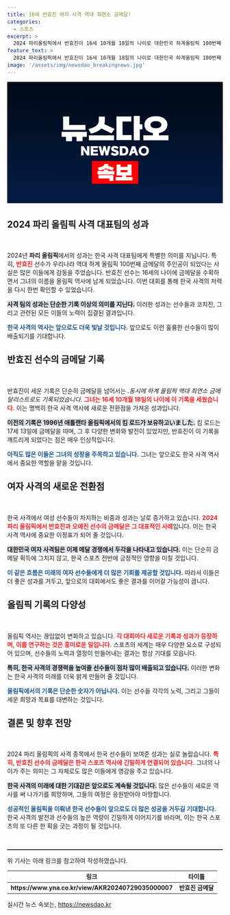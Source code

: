 ```yaml
---
title: 16세 반효진 여자 사격 역대 최연소 금메달!
categories:
  - 스포츠
excerpt: >
  2024 파리올림픽에서 반효진이 16세 10개월 18일의 나이로 대한민국 하계올림픽 100번째 금메달을 획득하며 최연소 금메달리스트로 기록됐다. 그녀는 한국 사격 역사에 길이 남을 역대급 성과로 올림픽을 뜨겁게 달궜다!
feature_text: >
  2024 파리올림픽에서 반효진이 16세 10개월 18일의 나이로 대한민국 하계올림픽 100번째 금메달을 획득하며 최연소 금메달리스트로 기록됐다. 그녀는 한국 사격 역사에 길이 남을 역대급 성과로 올림픽을 뜨겁게 달궜다!
image: '/assets/img/newsdao_breakingnews.jpg'
---
```


<p><img src="/assets/img/newsdao_breakingnews.jpg" alt="firstkoreanews 속보" /></p>

<h2 data-ke-size="size26">2024 파리 올림픽 사격 대표팀의 성과</h2>

<p data-ke-size="size16">&nbsp;</p>

<p>2024년 <b>파리 올림픽</b>에서의 성과는 한국 사격 대표팀에게 특별한 의미를 지닙니다. 특히, <b><span style="color: #ee2323;">반효진</span></b> 선수가 우리나라 역대 하계 올림픽 100번째 금메달의 주인공이 되었다는 사실은 많은 이들에게 감동을 주었습니다. 반효진 선수는 16세의 나이에 금메달을 수확하면서 그녀의 이름을 올림픽 역사에 남게 되었습니다. 이번 대회를 통해 한국 사격의 저력을 다시 한번 확인할 수 있었습니다. </p>

<p><b><span style="background-color: #21538527;">사격 팀의 성과는 단순한 기록 이상의 의미를 지닌다.</span></b> 이러한 성과는 선수들과 코치진, 그리고 관련된 모든 이들의 노력이 집결된 결과입니다. </p>

<p><b><span style="color: #1a5490;">한국 사격의 역사는 앞으로도 더욱 빛날 것입니다.</span></b> 앞으로도 이런 훌륭한 선수들이 많이 배출되기를 기대합니다. </p>

<h2 data-ke-size="size26">반효진 선수의 금메달 기록</h2>

<p data-ke-size="size16">&nbsp;</p>

<p>반효진이 세운 기록은 단순히 금메달을 넘어서는 <em>.동시에 하계 올림픽 역대 최연소 금메달리스트로도 기록되었습니다.</em> <b><span style="color: #ee2323;">그녀는 16세 10개월 18일의 나이에 이 기록을 세웠습니다.</span></b> 이는 명백히 한국 사격 역사에 새로운 전환점을 가져온 성과입니다.</p>

<p><b><span style="background-color: #21538527;">이전의 기록은 1996년 애틀랜타 올림픽에서의 킴 로드가 보유하고いました.</span></b> 킴 로드는 17세 13일에 금메달을 따며, 그 후 다양한 변화와 발전이 있었지만, 반효진이 이 기록을 깨트리게 되었다는 점은 매우 인상적입니다.</p>

<p><b><span style="color: #1a5490;">아직도 많은 이들은 그녀의 성장을 주목하고 있습니다.</span></b> 그녀는 앞으로도 한국 사격 역사에서 중요한 역할을 맡을 것입니다.</p>

<h2 data-ke-size="size26">여자 사격의 새로운 전환점</h2>

<p data-ke-size="size16">&nbsp;</p>

<p>한국 사격에서 여성 선수들이 차지하는 비중과 성과는 날로 증가하고 있습니다. <b><span style="color: #ee2323;">2024 파리 올림픽에서 반효진과 오예진 선수의 금메달은 그 대표적인 사례</span></b>입니다. 이는 한국 사격 역사에 중요한 이정표가 되어 줄 것입니다.</p>

<p><b><span style="background-color: #21538527;">대한민국 여자 사격팀은 이제 메달 경쟁에서 두각을 나타내고 있습니다.</span></b> 이는 단순히 금메달 획득에 그치지 않고, 한국 스포츠 전반에 긍정적인 영향을 미칠 것입니다. </p>

<p><b><span style="color: #1a5490;">이 같은 흐름은 미래의 여자 선수들에게 더 많은 기회를 제공할 것입니다.</span></b> 따라서 이들은 더 좋은 성과를 거두고, 앞으로의 대회에서도 좋은 결과를 이어갈 가능성이 큽니다. </p>

<h2 data-ke-size="size26">올림픽 기록의 다양성</h2>

<p data-ke-size="size16">&nbsp;</p>

<p>올림픽 역사는 끊임없이 변화하고 있습니다. <b><span style="color: #ee2323;">각 대회마다 새로운 기록과 성과가 등장하며, 이를 연구하는 것은 흥미로운 일입니다.</span></b> 스포츠의 세계는 매우 다양한 요소로 구성되어 있으며, 선수들의 노력과 열정이 만들어내는 결과는 항상 기대를 모읍니다.</p>

<p><b><span style="background-color: #21538527;">특히, 한국 사격의 경쟁력을 높여줄 선수들이 점차 많이 배출되고 있습니다.</span></b> 이러한 변화는 한국 사격의 미래를 더욱 밝게 만들어 줄 것입니다.</p>

<p><b><span style="color: #1a5490;">올림픽에서의 기록은 단순한 숫자가 아닙니다.</span></b> 이는 선수들 각각의 노력, 그리고 그들이 세운 희망과 목표를 대변하는 것입니다. </p>

<h2 data-ke-size="size26">결론 및 향후 전망</h2>

<p data-ke-size="size16">&nbsp;</p>

<p>2024 파리 올림픽의 사격 종목에서 한국 선수들이 보여준 성과는 실로 놀랍습니다. <b><span style="color: #ee2323;">특히, 반효진 선수의 금메달은 한국 스포츠 역사에 긴밀하게 연결되어 있습니다.</span></b> 그녀의 나이가 주는 의미는 그 자체로도 많은 이들에게 영감을 주고 있습니다.</p>

<p><b><span style="background-color: #21538527;">한국 사격의 미래에 대한 기대감은 앞으로도 계속될 것입니다.</span></b> 많은 선수들이 새로운 역사를 써 나가기를 희망하며, 그들의 여정은 응원받아야 마땅합니다.</p>

<p><b><span style="color: #1a5490;">성공적인 올림픽을 이뤄낸 한국 선수들이 앞으로도 더 많은 성공을 거두길 기대합니다.</span></b> 한국 사격의 발전과 선수들의 높은 역량이 긴밀하게 이어지기를 바라며, 이는 한국 스포츠의 또 다른 한 획을 긋는 과정이 될 것입니다. </p>

<p>&nbsp;
<hr style="height:2px; border:none; color:#333; background-color:#333;"></p>

<p>위 기사는 아래 링크를 참고하여 작성하였습니다.</p>

<table style="width:100%; border-collapse: collapse; border: 0;" border="1">
  <tbody>
    <tr>
      <td style="text-align: center; height: 17px;"><b>링크</b></td>
      <td style="text-align: center; height: 17px;"><b>타이틀</b></td>
    </tr>
    <tr>
      <td style="text-align: center; height: 17px;"><b>https://www.yna.co.kr/view/AKR20240729035000007</b></td>
      <td style="text-align: center; height: 17px;"><b>반효진 금메달</b></td>
    </tr>
  </tbody>
</table>
실시간 뉴스 속보는, <a href="https://newsdao.kr" rel="dofollow">https://newsdao.kr</a>


